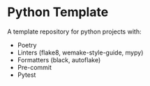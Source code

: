 # Python Template
A template repository for python projects with:
- Poetry
- Linters (flake8, wemake-style-guide, mypy)
- Formatters (black, autoflake)
- Pre-commit
- Pytest
